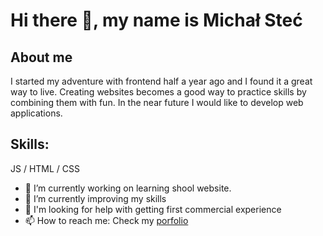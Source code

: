 
# Hi there 👋, my name is Michał Steć

## About me

I started my adventure with frontend half a year ago and I found it a great way to live. Creating websites becomes a good way to practice skills by combining them with fun. In the near future I would like to develop web applications.  

## Skills:   

JS / HTML / CSS

- 🔭 I’m currently working on learning shool website. 
- 🌱 I’m currently  improving my skills 
- 🤔 I'm looking for help with getting first commercial experience
- 📫 How to reach me: Check my [porfolio](m0ri4r.github.io/Portfolio/)

